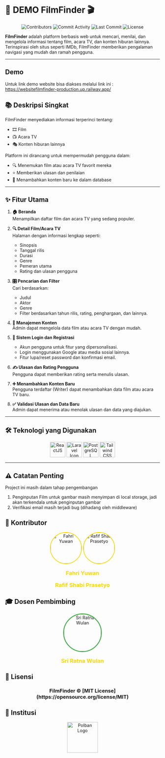 # 🎥 DEMO FilmFinder 🎬  
<div align="center">
  <img src="https://img.shields.io/github/contributors/FahriYuwan/WebsiteFilmFinder?color=red" alt="Contributors" />
  <img src="https://img.shields.io/github/commit-activity/m/FahriYuwan/WebsiteFilmFinder?color=blue" alt="Commit Activity" />
  <img src="https://img.shields.io/github/last-commit/FahriYuwan/WebsiteFilmFinder?color=yellow" alt="Last Commit" />
  <img src="https://img.shields.io/github/license/FahriYuwan/WebsiteFilmFinder?color=orange" alt="License" />
</div>

**FilmFinder** adalah platform berbasis web untuk mencari, menilai, dan mengelola informasi tentang film, acara TV, dan konten hiburan lainnya. Terinspirasi oleh situs seperti IMDb, FilmFinder memberikan pengalaman navigasi yang mudah dan ramah pengguna.  

---

## **Demo**  
Untuk link demo website bisa diakses melalui link ini : 
https://websitefilmfinder-production.up.railway.app/

## 📚 **Deskripsi Singkat**  
FilmFinder menyediakan informasi terperinci tentang:  
- 🎞️ Film  
- 📺 Acara TV  
- 🎭 Konten hiburan lainnya  

Platform ini dirancang untuk mempermudah pengguna dalam:  
- 🔍 Menemukan film atau acara TV favorit mereka  
- ⭐ Memberikan ulasan dan penilaian  
- 📝 Menambahkan konten baru ke dalam database  

---

## ✨ **Fitur Utama**  

1. **🏠 Beranda**  
   Menampilkan daftar film dan acara TV yang sedang populer.  

2. **🔍 Detail Film/Acara TV**  
   Halaman dengan informasi lengkap seperti:  
   - Sinopsis  
   - Tanggal rilis  
   - Durasi  
   - Genre  
   - Pemeran utama  
   - Rating dan ulasan pengguna  

3. **🎛️ Pencarian dan Filter**  
   Cari berdasarkan:  
   - Judul  
   - Aktor  
   - Genre  
   - Filter berdasarkan tahun rilis, rating,  penghargaan, dan lainnya.  

4. **🔧 Manajemen Konten**  
   Admin dapat mengelola data film atau acara TV dengan mudah.  

5. **🔐 Sistem Login dan Registrasi**  
   - Akun pengguna untuk fitur yang dipersonalisasi.  
   - Login menggunakan Google atau media sosial lainnya.  
   - Fitur lupa/reset password dan konfirmasi email.  

6. **✍️ Ulasan dan Rating Pengguna**  
   Pengguna dapat memberikan rating serta menulis ulasan.  

7. **➕ Menambahkan Konten Baru**  
   Pengguna terdaftar (Writer) dapat menambahkan data film atau acara TV baru.  

8. **✅ Validasi Ulasan dan Data Baru**  
   Admin dapat menerima atau menolak ulasan dan data yang diajukan.  

---

## 🛠️ **Teknologi yang Digunakan**  
<div align="center">
  <img src="https://cdn.jsdelivr.net/gh/devicons/devicon/icons/react/react-original.svg" height="50" alt="ReactJS" />  
  <img src="https://upload.wikimedia.org/wikipedia/commons/9/9a/Laravel.svg" alt="Laravel Icon" height="50" /> 
  <img src="https://cdn.jsdelivr.net/gh/devicons/devicon/icons/postgresql/postgresql-original.svg" height="50" alt="PostgreSQL" />  
  <img src="https://cdn.jsdelivr.net/gh/devicons/devicon@latest/icons/tailwindcss/tailwindcss-original.svg" height="50" alt="Tailwind CSS" />  
</div>  

---



## ⚠️ **Catatan Penting**  
Project ini masih dalam tahap pengembangan
1. Penginputan Film untuk gambar masih menyimpan di local storage, jadi akan terkendala untuk penginputan gambar
2. Verifikasi email masih terjadi bug (dihadang oleh middleware)



## 🤝 Kontributor
<div align="center"> <a href="https://github.com/FahriYuwan"> <img src="https://avatars.githubusercontent.com/u/130884349?v=4" width="100" alt="Fahri Yuwan" style="border-radius: 50%; border: 2px solid #ffd700;" /></a> <a href="https://github.com/RafifShabi"> <img src="https://avatars.githubusercontent.com/u/72936629?v=4" width="100" alt="Rafif Shabi Prasetyo" style="border-radius: 50%; border: 2px solid #ffd700;" /> </a> </div>
<div align="center"> <p style="color:#ffd700; font-weight: bold; font-size: 18px;">Fahri Yuwan</p> <p style="color:#ffd700; font-weight: bold; font-size: 18px;">Rafif Shabi Prasetyo</p> </div>

## 🎓 Dosen Pembimbing
<div align="center"> <a href="https://github.com/sriratnawulan123"> <img src="https://avatars.githubusercontent.com/u/148301780?v=4" width="120" alt="Sri Ratna Wulan" style="border-radius: 50%; border: 3px solid #4caf50;" /> </a> <p style="color:#ffd700; font-weight: bold; font-size: 18px;">Sri Ratna Wulan</p> </div>

## 📜 Lisensi
<div align="center"> <h3>FilmFinder ©️ [MIT License](https://opensource.org/license/MIT)</h3> </div>

## 🏢 Institusi

<div align="center">
  <img src="https://www.polban.ac.id/wp-content/uploads/2021/11/MASTER-LOGO-POLBAN-SMALL.png" height="100" alt="Polban Logo" />
</div>
